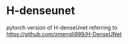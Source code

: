 # H-denseunet
pytorch version of H-denseUnet
referring to https://github.com/xmengli999/H-DenseUNet
